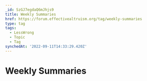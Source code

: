 ```yaml
---
_id: SzGJ7egdaQ6mJhjs9
title: Weekly Summaries
href: https://forum.effectivealtruism.org/tag/weekly-summaries
type: tag
tags:
  - LessWrong
  - Topic
  - Tag
synchedAt: '2022-09-11T14:33:29.420Z'
---
```

# Weekly Summaries

